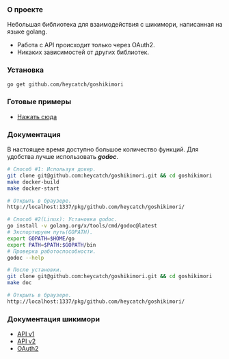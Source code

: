 ### О проекте
Небольшая библиотека для взаимодействия с шикимори, написанная на языке golang.
* Работа с API происходит только через OAuth2.
* Никаких зависимостей от других библиотек.

### Установка
```bash
go get github.com/heycatch/goshikimori
```

### Готовые примеры
* [Нажать сюда](https://github.com/heycatch/goshikimori/tree/main/examples)

### Документация
В настоящее время доступно большое количество функций.
Для удобства лучше использовать ***godoc***.
```bash
# Способ #1: Используя докер.
git clone git@github.com:heycatch/goshikimori.git && cd goshikimori
make docker-build
make docker-start

# Открыть в браузере.
http://localhost:1337/pkg/github.com/heycatch/goshikimori/
```
```bash
# Способ #2(Linux): Установка godoc.
go install -v golang.org/x/tools/cmd/godoc@latest
# Экспортируем путь(GOPATH).
export GOPATH=$HOME/go
export PATH=$PATH:$GOPATH/bin
# Проверка работоспособности.
godoc --help

# После установки.
git clone git@github.com:heycatch/goshikimori.git && cd goshikimori
make doc

# Открыть в браузере.
http://localhost:1337/pkg/github.com/heycatch/goshikimori/
```

### Документация шикимори
* [API v1](https://shikimori.me/api/doc/1.0)
* [API v2](https://shikimori.me/api/doc/2.0)
* [OAuth2](https://shikimori.me/oauth)
